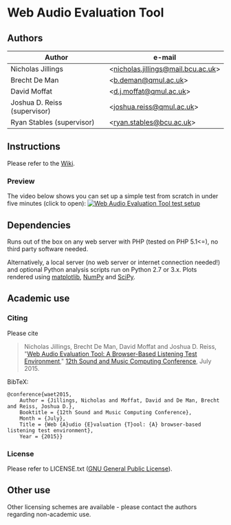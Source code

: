 # Web Audio Evaluation Tool

## Authors

| Author  | e-mail | 
| ------- | ------ |
| Nicholas Jillings 				| <[nicholas.jillings@mail.bcu.ac.uk](mailto:nicholas.jillings@mail.bcu.ac.uk)> |
| Brecht De Man					| <[b.deman@qmul.ac.uk](mailto:b.deman@qmul.ac.uk)> | 
| David Moffat					| <[d.j.moffat@qmul.ac.uk](mailto:d.j.moffat@qmul.ac.uk)>| 
| Joshua D. Reiss (supervisor)	| <[joshua.reiss@qmul.ac.uk](mailto:joshua.reiss@qmul.ac.uk)> | 
| Ryan Stables (supervisor)		| <[ryan.stables@bcu.ac.uk](mailto:ryan.stables@bcu.ac.uk)> | 


## Instructions

Please refer to the [Wiki](https://github.com/BrechtDeMan/WebAudioEvaluationTool/wiki). 

### Preview
The video below shows you can set up a simple test from scratch in under five minutes (click to open): 
[![Web Audio Evaluation Tool test setup](https://img.youtube.com/vi/T_rwE6Gt9sI/0.jpg)](https://www.youtube.com/watch?v=T_rwE6Gt9sI)

## Dependencies

Runs out of the box on any web server with PHP (tested on PHP 5.1<=), no third party software needed. 

Alternatively, a local server (no web server or internet connection needed!) and optional Python analysis scripts run on Python 2.7 or 3.x. 
Plots rendered using [matplotlib](http://matplotlib.org), [NumPy](http://matplotlib.org) and [SciPy](http://scipy.org). 


## Academic use

### Citing

Please cite 

> Nicholas Jillings, Brecht De Man, David Moffat and Joshua D. Reiss, "[Web Audio Evaluation Tool: A Browser-Based Listening Test Environment](http://www.brechtdeman.com/publications/smc10.pdf)," [12th Sound and Music Computing Conference](http://www.maynoothuniversity.ie/smc15/), July 2015.

BibTeX: 

    @conference{waet2015,
    	Author = {Jillings, Nicholas and Moffat, David and De Man, Brecht and Reiss, Joshua D.},
	    Booktitle = {12th Sound and Music Computing Conference},
	    Month = {July},
	    Title = {Web {A}udio {E}valuation {T}ool: {A} browser-based listening test environment},
    	Year = {2015}}

### License

Please refer to LICENSE.txt ([GNU General Public License](http://www.gnu.org/licenses/gpl-3.0.en.html)).


## Other use

Other licensing schemes are available - please contact the authors regarding non-academic use. 
